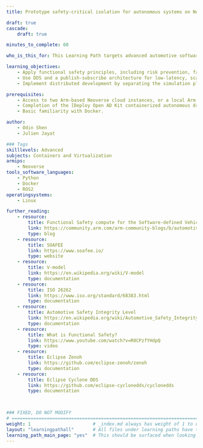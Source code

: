 ```yaml
---
title: Prototype safety-critical isolation for autonomous systems on Neoverse

draft: true
cascade:
    draft: true

minutes_to_complete: 60

who_is_this_for: This Learning Path targets advanced automotive software engineers developing safety-critical systems. It demonstrates how to use Arm Neoverse cloud infrastructure to accelerate ISO-26262 compliant software prototyping and testing workflows.

learning_objectives: 
    - Apply functional safety principles, including risk prevention, fault detection, and ASIL compliance, to build robust, certifiable automotive systems.
    - Use DDS and a publish-subscribe architecture for low-latency, scalable, and fault-tolerant communication in autonomous driving systems.
    - Implement distributed development by separating the simulation platform into independent,     safety-isolated components.

prerequisites:
    - Access to two Arm-based Neoverse cloud instances, or a local Arm Neoverse Linux system with at least 16 CPUs and 32 GB of RAM.
    - Completion of the [Deploy Open AD Kit containerized autonomous driving simulation on Arm Neoverse](/learning-paths/automotive/openadkit1_container/) Learning Path.
    - Basic familiarity with Docker.

author: 
    - Odin Shen
    - Julien Jayat

### Tags
skilllevels: Advanced
subjects: Containers and Virtualization
armips:
    - Neoverse
tools_software_languages:
    - Python
    - Docker
    - ROS2
operatingsystems:
    - Linux

further_reading:
    - resource:
        title: Functional Safety compute for the Software-defined Vehicle
        link: https://community.arm.com/arm-community-blogs/b/automotive-blog/posts/functional-safety-compute
        type: blog
    - resource:
        title: SOAFEE
        link: https://www.soafee.io/
        type: website
    - resource:
        title: V-model
        link: https://en.wikipedia.org/wiki/V-model
        type: documentation
    - resource:
        title: ISO 26262
        link: https://www.iso.org/standard/68383.html
        type: documentation
    - resource:
        title: Automotive Safety Integrity Level
        link: https://en.wikipedia.org/wiki/Automotive_Safety_Integrity_Level
        type: documentation
    - resource:
        title: What is Functional Safety?
        link: https://www.youtube.com/watch?v=R0CPzfYHdpQ
        type: video
    - resource:
        title: Eclipse Zenoh
        link: https://github.com/eclipse-zenoh/zenoh
        type: documentation
    - resource:
        title: Eclipse Cyclone DDS 
        link: https://github.com/eclipse-cyclonedds/cyclonedds
        type: documentation
    


### FIXED, DO NOT MODIFY
# ================================================================================
weight: 1                       # _index.md always has weight of 1 to order correctly
layout: "learningpathall"       # All files under learning paths have this same wrapper
learning_path_main_page: "yes"  # This should be surfaced when looking for related content. Only set for _index.md of learning path content.
---
```

